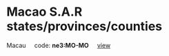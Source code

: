 # Macao S.A.R states/provinces/counties
Macau&nbsp;&nbsp;&nbsp;&nbsp;&nbsp;code: **ne3:MO-MO**&nbsp;&nbsp;&nbsp;&nbsp;&nbsp;[view](../../export/geojson/medium/ne3/mo/mo.geojson)&nbsp;&nbsp;&nbsp;&nbsp;&nbsp;

